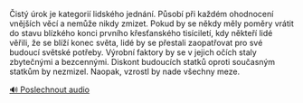 
Čistý úrok je kategorií lidského jednání. Působí při každém ohodnocení vnějších věcí a nemůže nikdy zmizet. Pokud by se někdy měly poměry vrátit do stavu blízkého konci prvního křesťanského tisíciletí, kdy někteří lidé věřili, že se blíží konec světa, lidé by se přestali zaopatřovat pro své budoucí světské potřeby. Výrobní faktory by se v jejich očích staly zbytečnými a bezcennými. Diskont budoucích statků oproti současným statkům by nezmizel. Naopak, vzrostl by nade všechny meze.

[🔊 Poslechnout audio](/data/7-paragraphs/audio/chapter_95/para_001-ist-rok-je-kategori-lidskho-jednn-Psob-p.mp3)
